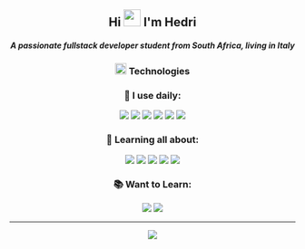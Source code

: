 
<h2 align="center">Hi  <img src = "https://raw.githubusercontent.com/MartinHeinz/MartinHeinz/master/wave.gif" width = 30px>   I'm Hedri</h2>

<i><h4 align="center">A passionate fullstack developer student from South Africa, living in Italy </h4></i>

<h3 align="center"><img src = "https://media2.giphy.com/media/QssGEmpkyEOhBCb7e1/giphy.gif?cid=ecf05e47a0n3gi1bfqntqmob8g9aid1oyj2wr3ds3mg700bl&rid=giphy.gif" width = 20px> Technologies</h3>


<ins><h3 align="center">🚀 I use daily:</h3></ins>
<p align = 'center'>
<img src="https://img.shields.io/badge/Bootstrap-563D7C?style=for-the-badge&logo=bootstrap&logoColor=white">
<img src = 'https://img.shields.io/badge/React-00599C?style=for-the-badge&logo=react&logoColor=white' />
<img src = 'https://img.shields.io/badge/JavaScript-ED8B00?style=for-the-badge&logo=javascript&logoColor=white' />
<img src = 'https://img.shields.io/badge/CSS%20-%23F37626.svg?&style=for-the-badge&logo=CSS&logoColor=white'/>
<img src = 'https://img.shields.io/badge/html%20-%23150458.svg?&style=for-the-badge&logo=html&logoColor=white'/>
<img src="https://img.shields.io/badge/GitHub-100000?style=for-the-badge&logo=github&logoColor=white">

</p>

<h3 align="center">🌱 Learning all about:</h3> 
<p align = 'center'>
<img src = 'https://img.shields.io/badge/MongoDB-14354C?style=for-the-badge&logo=mongodb&logoColor=white'/> 
<img src = 'https://img.shields.io/badge/PostgreSQL-00000F?style=for-the-badge&logo=postgresql&logoColor=white'/> 
<img src="https://img.shields.io/badge/Heroku-430098?style=for-the-badge&logo=heroku&logoColor=white">
<img src="https://img.shields.io/badge/Node.js-43853D?style=for-the-badge&logo=node.js&logoColor=white">

<img src="https://img.shields.io/badge/Express.js-404D59?style=for-the-badge">
</p>

<h3 align="center">📚 Want to Learn:</h3>
<p align = 'center'>
<img src = 'https://img.shields.io/badge/typescript%20-%23013243.svg?&style=for-the-badge&logo=typescript&logoColor=white'/>  
<img src="https://img.shields.io/badge/Microsoft_Azure-0089D6?style=for-the-badge&logo=microsoft-azure&logoColor=white">
</p>
<hr/>
<p align="center">
<img src="http://github-readme-streak-stats.herokuapp.com?user=FlyingVespa&theme=bear&hide_border=true"/>
</p>

<!--
**FlyingVespa/FlyingVespa** is a ✨ _special_ ✨ repository because its `README.md` (this file) appears on your GitHub profile.

Here are some ideas to get you started:

- 🔭 I’m currently working on ...
- 🌱 I’m currently learning ...
- 👯 I’m looking to collaborate on ...
- 🤔 I’m looking for help with ...
- 💬 Ask me about ...
- 📫 How to reach me: ...
- 😄 Pronouns: ...
- ⚡ Fun fact: ...
-->
